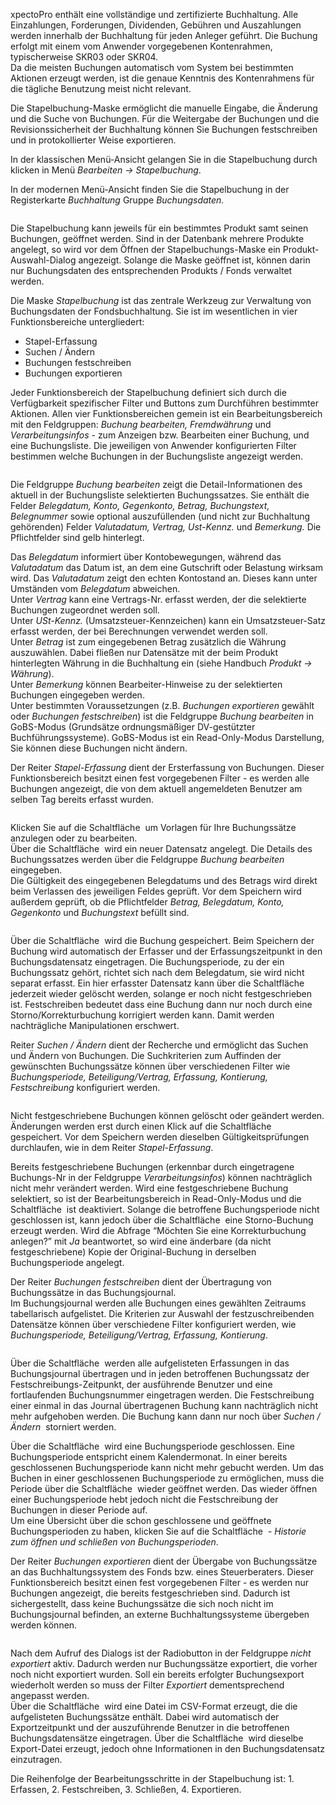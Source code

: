 <!DOCTYPE html>
<html>
<head>
<meta charset="utf-8">
<meta name="viewport" content="width=device-width, initial-scale=1.0">
<title>911_Stapelbuchungen.md</title>
<link rel="stylesheet" href="https://stackedit.io/res-min/themes/base.css" />
<script type="text/javascript" src="https://cdn.mathjax.org/mathjax/latest/MathJax.js?config=TeX-AMS_HTML"></script>
</head>
<body><div class="container"><p>xpectoPro enthält eine vollständige und zertifizierte Buchhaltung. Alle Einzahlungen, Forderungen, Dividenden, Gebühren und Auszahlungen werden innerhalb der Buchhaltung für jeden Anleger geführt. Die Buchung erfolgt mit einem vom Anwender vorgegebenen Kontenrahmen, typischerweise SKR03 oder SKR04. <br>
Da die meisten Buchungen automatisch vom System bei bestimmten Aktionen erzeugt werden, ist die genaue Kenntnis des Kontenrahmens für die tägliche Benutzung meist nicht relevant. </p>

<p>Die Stapelbuchung-Maske ermöglicht die manuelle Eingabe, die Änderung und die Suche von Buchungen. Für die Weitergabe der Buchungen und die Revisionssicherheit der Buchhaltung können Sie Buchungen festschreiben und in protokollierter Weise exportieren.</p>

<p>In der klassischen Menü-Ansicht gelangen Sie in die Stapelbuchung durch klicken  in Menü <em>Bearbeiten → Stapelbuchung</em>.</p>

<p>In der modernen Menü-Ansicht finden Sie die Stapelbuchung in der Registerkarte <em>Buchhaltung</em> Gruppe <em>Buchungsdaten.</em></p>

<p><img src="http://xpecto.github.io/docs/img/img_1461684057429.png" alt="" title=""> </p>

<p>Die Stapelbuchung kann jeweils für ein bestimmtes Produkt samt seinen Buchungen, geöffnet werden. Sind in der Datenbank mehrere Produkte angelegt, so wird vor dem Öffnen der Stapelbuchungs-Maske ein Produkt-Auswahl-Dialog angezeigt. Solange die Maske geöffnet ist, können darin nur Buchungsdaten des entsprechenden Produkts / Fonds verwaltet werden.</p>

<p>Die Maske <em>Stapelbuchung</em> ist das zentrale Werkzeug zur Verwaltung von Buchungsdaten der Fondsbuchhaltung. Sie ist im wesentlichen in vier Funktionsbereiche untergliedert:</p>

<ul>
<li>Stapel-Erfassung</li>
<li>Suchen / Ändern</li>
<li>Buchungen festschreiben</li>
<li>Buchungen exportieren</li>
</ul>

<p>Jeder Funktionsbereich der Stapelbuchung definiert sich durch die Verfügbarkeit spezifischer Filter und Buttons zum Durchführen bestimmter Aktionen. Allen vier Funktionsbereichen gemein ist ein Bearbeitungsbereich mit den Feldgruppen: <em>Buchung bearbeiten, Fremdwährung</em> und <em>Verarbeitungsinfos</em> - zum Anzeigen bzw. Bearbeiten einer Buchung, und eine Buchungsliste. Die jeweiligen von Anwender konfigurierten Filter bestimmen welche Buchungen in der Buchungsliste angezeigt werden. </p>

<p><img src="http://xpecto.github.io/docs/img/img_1461685073709.png" alt="" title=""></p>

<p>Die Feldgruppe <em>Buchung bearbeiten</em> zeigt die Detail-Informationen des aktuell in der Buchungsliste selektierten Buchungssatzes. Sie enthält die Felder <em>Belegdatum, Konto, Gegenkonto, Betrag, Buchungstext, Belegnummer</em> sowie optional auszufüllenden (und nicht zur Buchhaltung gehörenden) Felder <em>Valutadatum, Vertrag, Ust-Kennz.</em> und <em>Bemerkung.</em> Die Pflichtfelder sind gelb hinterlegt. </p>

<p>Das <em>Belegdatum</em> informiert über Kontobewegungen, während das <em>Valutadatum</em> das Datum ist, an dem eine Gutschrift oder Belastung wirksam wird. Das <em>Valutadatum</em> zeigt den echten Kontostand an. Dieses kann unter Umständen vom <em>Belegdatum</em> abweichen.  <br>
Unter <em>Vertrag</em> kann eine Vertrags-Nr. erfasst werden, der die selektierte Buchungen zugeordnet werden soll.  <br>
Unter <em>USt-Kennz.</em> (Umsatzsteuer-Kennzeichen) kann ein Umsatzsteuer-Satz erfasst werden, der bei Berechnungen verwendet werden soll. <br>
Unter <em>Betrag</em> ist zum eingegebenen Betrag zusätzlich die Währung auszuwählen. Dabei fließen nur Datensätze mit der beim Produkt hinterlegten Währung in die Buchhaltung ein (siehe Handbuch <em>Produkt → Währung</em>). <br>
Unter <em>Bemerkung</em> können Bearbeiter-Hinweise zu der selektierten Buchungen eingegeben werden. <br>
Unter bestimmten Voraussetzungen (z.B. <em>Buchungen exportieren</em> gewählt oder <em>Buchungen festschreiben</em>) ist die Feldgruppe <em>Buchung bearbeiten</em> in GoBS-Modus (Grundsätze ordnungsmäßiger DV-gestützter Buchführungssysteme). GoBS-Modus ist ein Read-Only-Modus Darstellung, Sie können diese Buchungen nicht ändern.</p>

<p>Der Reiter <em>Stapel-Erfassung</em> dient der Ersterfassung von Buchungen. Dieser Funktionsbereich besitzt einen fest vorgegebenen Filter - es werden alle Buchungen angezeigt, die von dem aktuell angemeldeten Benutzer am selben Tag bereits erfasst wurden. </p>

<p><img src="http://xpecto.github.io/docs/img/img_1461685406019.png" alt="" title=""></p>

<p>Klicken Sie auf die Schaltfläche <img src="http://xpecto.github.io/docs/img/img_1439974064694.png" alt="" title=""> um Vorlagen für Ihre Buchungssätze anzulegen oder zu bearbeiten. <br>
Über die Schaltfläche <img src="http://xpecto.github.io/docs/img/img_1439801023332.png" alt="" title=""> wird ein neuer Datensatz angelegt. Die Details des Buchungssatzes werden über die Feldgruppe <em>Buchung bearbeiten</em> eingegeben. <br>
Die Gültigkeit des eingegebenen Belegdatums und des Betrags wird direkt beim Verlassen des jeweiligen Feldes geprüft. Vor dem Speichern wird außerdem geprüft, ob die Pflichtfelder <em>Betrag, Belegdatum, Konto, Gegenkonto</em> und <em>Buchungstext</em> befüllt sind. </p>

<p><img src="http://xpecto.github.io/docs/img/img_1439812810573.png" alt="" title=""></p>

<p>Über die Schaltfläche <img src="http://xpecto.github.io/docs/img/img_1439804594653.png" alt="" title=""> wird die Buchung gespeichert. Beim Speichern der Buchung wird automatisch der Erfasser und der Erfassungszeitpunkt in den Buchungsdatensatz eingetragen. Die Buchungsperiode, zu der ein Buchungssatz gehört, richtet sich nach dem Belegdatum, sie wird nicht separat erfasst. Ein hier erfasster Datensatz kann über die Schaltfläche <img src="http://xpecto.github.io/docs/img/img_1439813538430.png" alt="" title=""> jederzeit wieder gelöscht werden, solange er noch nicht festgeschrieben ist. Festschreiben bedeutet dass eine Buchung dann nur noch durch eine Storno/Korrekturbuchung korrigiert werden kann. Damit werden nachträgliche Manipulationen erschwert.</p>

<p>Reiter <em>Suchen / Ändern</em> dient der Recherche und ermöglicht das Suchen und Ändern von Buchungen. Die Suchkriterien zum Auffinden der gewünschten Buchungssätze können über verschiedenen Filter wie  <em>Buchungsperiode, Beteiligung/Vertrag, Erfassung, Kontierung, Festschreibung</em> konfiguriert werden.</p>

<p><img src="http://xpecto.github.io/docs/img/img_1461685262474.png" alt="" title=""></p>

<p>Nicht festgeschriebene Buchungen können gelöscht oder geändert werden. Änderungen werden erst durch einen Klick auf die Schaltfläche <img src="http://xpecto.github.io/docs/img/img_1439804594653.png" alt="" title=""> gespeichert. Vor dem Speichern werden dieselben Gültigkeitsprüfungen durchlaufen, wie in dem Reiter <em>Stapel-Erfassung</em>. </p>

<p>Bereits festgeschriebene Buchungen (erkennbar durch eingetragene Buchungs-Nr in der Feldgruppe <em>Verarbeitungsinfos</em>) können nachträglich nicht mehr verändert werden. Wird eine festgeschriebene Buchung selektiert, so ist der Bearbeitungsbereich in Read-Only-Modus und die Schaltfläche  <img src="http://xpecto.github.io/docs/img/img_1439813538430.png" alt="" title=""> ist deaktiviert. Solange die betroffene Buchungsperiode nicht geschlossen ist, kann jedoch über die Schaltfläche <img src="http://xpecto.github.io/docs/img/img_1439816158639.png" alt="" title=""> eine Storno-Buchung erzeugt werden. Wird die Abfrage “Möchten Sie eine Korrekturbuchung anlegen?” mit <em>Ja</em> beantwortet, so wird eine änderbare (da nicht festgeschriebene) Kopie der Original-Buchung in derselben Buchungsperiode angelegt.</p>

<p>Der Reiter <em>Buchungen festschreiben</em> dient der Übertragung von Buchungssätze in das Buchungsjournal.  <br>
Im Buchungsjournal werden alle Buchungen eines gewählten Zeitraums tabellarisch aufgelistet. Die Kriterien zur Auswahl der festzuschreibenden Datensätze können über verschiedene Filter konfiguriert werden, wie <em>Buchungsperiode, Beteiligung/Vertrag, Erfassung, Kontierung</em>. </p>

<p><img src="http://xpecto.github.io/docs/img/img_1461685459829.png" alt="" title=""></p>

<p>Über die Schaltfläche <img src="http://xpecto.github.io/docs/img/img_1439820973695.png" alt="" title=""> werden alle aufgelisteten Erfassungen in das Buchungsjournal übertragen und in jeden betroffenen Buchungssatz der Festschreibungs-Zeitpunkt, der ausführende Benutzer und eine fortlaufenden Buchungsnummer eingetragen werden. Die Festschreibung einer einmal in das Journal übertragenen Buchung kann nachträglich nicht mehr aufgehoben werden. Die Buchung kann dann nur noch über <em>Suchen / Ändern</em> <img src="http://xpecto.github.io/docs/img/img_1439816158639.png" alt="" title=""> storniert werden.</p>

<p>Über die Schaltfläche <img src="http://xpecto.github.io/docs/img/img_1463479213984.png" alt="" title=""> wird eine Buchungsperiode geschlossen. Eine Buchungsperiode entspricht einem Kalendermonat. In einer bereits geschlossenen Buchungsperiode kann nicht mehr gebucht werden. Um das Buchen in einer geschlossenen Buchungsperiode zu ermöglichen, muss die Periode über die Schaltfläche <img src="http://xpecto.github.io/docs/img/img_1463479270448.png" alt="" title=""> wieder geöffnet werden. Das wieder öffnen einer Buchungsperiode hebt jedoch nicht die Festschreibung der Buchungen in dieser Periode auf. <br>
Um eine Übersicht über die schon geschlossene und geöffnete Buchungsperioden zu haben,  klicken Sie auf die Schaltfläche <img src="http://xpecto.github.io/docs/img/img_1439975955612.png" alt="" title=""> - <em>Historie zum öffnen und schließen von Buchungsperioden</em>.</p>

<p>Der Reiter <em>Buchungen exportieren</em> dient der Übergabe von Buchungssätze an das Buchhaltungssystem des Fonds bzw. eines Steuerberaters. Dieser Funktionsbereich besitzt einen fest vorgegebenen Filter - es werden nur Buchungen angezeigt, die bereits festgeschrieben sind. Dadurch ist sichergestellt, dass keine Buchungssätze die sich noch nicht im Buchungsjournal befinden, an externe Buchhaltungssysteme übergeben werden können. </p>

<p><img src="http://xpecto.github.io/docs/img/img_1461685921010.png" alt="" title=""></p>

<p>Nach dem Aufruf des Dialogs ist der Radiobutton in der Feldgruppe <em>nicht exportiert</em> aktiv. Dadurch werden nur Buchungssätze exportiert, die vorher noch nicht exportiert wurden. Soll ein bereits erfolgter Buchungsexport wiederholt werden so muss der Filter <em>Exportiert</em> dementsprechend angepasst werden.  <br>
Über die Schaltfläche <img src="http://xpecto.github.io/docs/img/img_1439892039334.png" alt="" title=""> wird eine Datei im CSV-Format erzeugt, die die aufgelisteten Buchungssätze enthält. Dabei wird automatisch der Exportzeitpunkt und der auszuführende Benutzer in die betroffenen Buchungsdatensätze eingetragen. Über die Schaltfläche <img src="http://xpecto.github.io/docs/img/img_1439894313567.png" alt="" title=""> wird dieselbe Export-Datei erzeugt, jedoch ohne Informationen in den Buchungsdatensatz einzutragen.</p>

<p>Die Reihenfolge der Bearbeitungsschritte in der Stapelbuchung ist: 1. Erfassen, 2. Festschreiben, 3. Schließen, 4. Exportieren.</p></div></body>
</html>